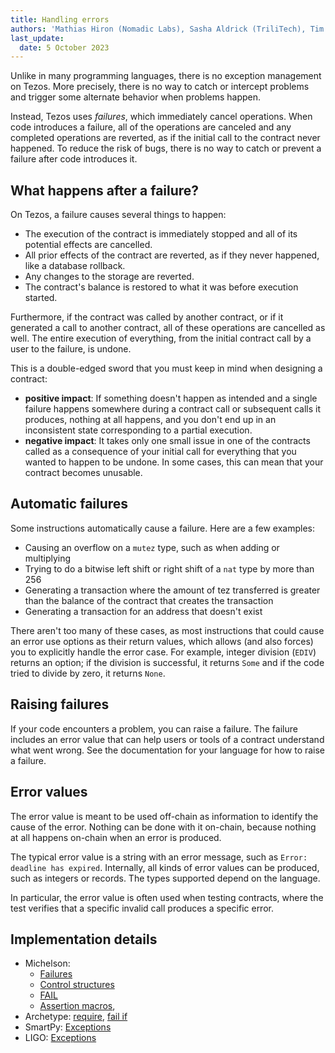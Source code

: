 ```yaml
---
title: Handling errors
authors: 'Mathias Hiron (Nomadic Labs), Sasha Aldrick (TriliTech), Tim McMackin (TriliTech)'
last_update:
  date: 5 October 2023
---
```


Unlike in many programming languages, there is no exception management on Tezos.
More precisely, there is no way to catch or intercept problems and trigger some alternate behavior when problems happen.

Instead, Tezos uses _failures_, which immediately cancel operations.
When code introduces a failure, all of the operations are canceled and any completed operations are reverted, as if the initial call to the contract never happened.
To reduce the risk of bugs, there is no way to catch or prevent a failure after code introduces it.

## What happens after a failure?

On Tezos, a failure causes several things to happen:

- The execution of the contract is immediately stopped and all of its potential effects are cancelled.
- All prior effects of the contract are reverted, as if they never happened, like a database rollback.
- Any changes to the storage are reverted.
- The contract's balance is restored to what it was before execution started.

Furthermore, if the contract was called by another contract, or if it generated a call to another contract, all of these operations are cancelled as well.
The entire execution of everything, from the initial contract call by a user to the failure, is undone.

This is a double-edged sword that you must keep in mind when designing a contract:

- **positive impact**: If something doesn't happen as intended and a single failure happens somewhere during a contract call or subsequent calls it produces, nothing at all happens, and you don't end up in an inconsistent state corresponding to a partial execution.
- **negative impact**: It takes only one small issue in one of the contracts called as a consequence of your initial call for everything that you wanted to happen to be undone.
In some cases, this can mean that your contract becomes unusable.

## Automatic failures

Some instructions automatically cause a failure.
Here are a few examples:

- Causing an overflow on a `mutez` type, such as when adding or multiplying
- Trying to do a bitwise left shift or right shift of a `nat` type by more than 256
- Generating a transaction where the amount of tez transferred is greater than the balance of the contract that creates the transaction
- Generating a transaction for an address that doesn't exist

There aren't too many of these cases, as most instructions that could cause an error use options as their return values, which allows (and also forces) you to explicitly handle the error case.
For example, integer division (`EDIV`) returns an option; if the division is successful, it returns `Some` and if the code tried to divide by zero, it returns `None`.

## Raising failures

If your code encounters a problem, you can raise a failure.
The failure includes an error value that can help users or tools of a contract understand what went wrong.
See the documentation for your language for how to raise a failure.

## Error values

The error value is meant to be used off-chain as information to identify the cause of the error.
Nothing can be done with it on-chain, because nothing at all happens on-chain when an error is produced.

The typical error value is a string with an error message, such as `Error: deadline has expired`.
Internally, all kinds of error values can be produced, such as integers or records.
The types supported depend on the language.

In particular, the error value is often used when testing  contracts, where the test verifies that a specific invalid call produces a specific error.

## Implementation details

- Michelson:
  - [Failures](https://tezos.gitlab.io/active/michelson.html#failures)
  - [Control structures](https://tezos.gitlab.io/active/michelson.html#control-structures)
  - [FAIL](https://tezos.gitlab.io/active/michelson.html#fail)
  - [Assertion macros](https://tezos.gitlab.io/active/michelson.html#assertion-macros),
- Archetype: [require](https://archetype-lang.org/docs/reference/declarations/entrypoint/#require), [fail if](https://archetype-lang.org/docs/reference/declarations/entrypoint/#fail-if)
- SmartPy: [Exceptions](https://smartpy.io/manual/syntax/exceptions)
- LIGO: [Exceptions](https://ligolang.org/docs/language-basics/exceptions)
